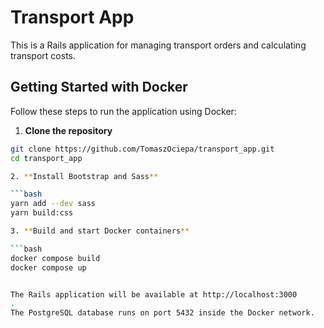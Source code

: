 # Transport App

This is a Rails application for managing transport orders and calculating transport costs.

## Getting Started with Docker

Follow these steps to run the application using Docker:

1. **Clone the repository**

````bash
git clone https://github.com/TomaszOciepa/transport_app.git
cd transport_app

2. **Install Bootstrap and Sass**

```bash
yarn add --dev sass
yarn build:css

3. **Build and start Docker containers**

```bash
docker compose build
docker compose up


The Rails application will be available at http://localhost:3000
.
The PostgreSQL database runs on port 5432 inside the Docker network.
````
